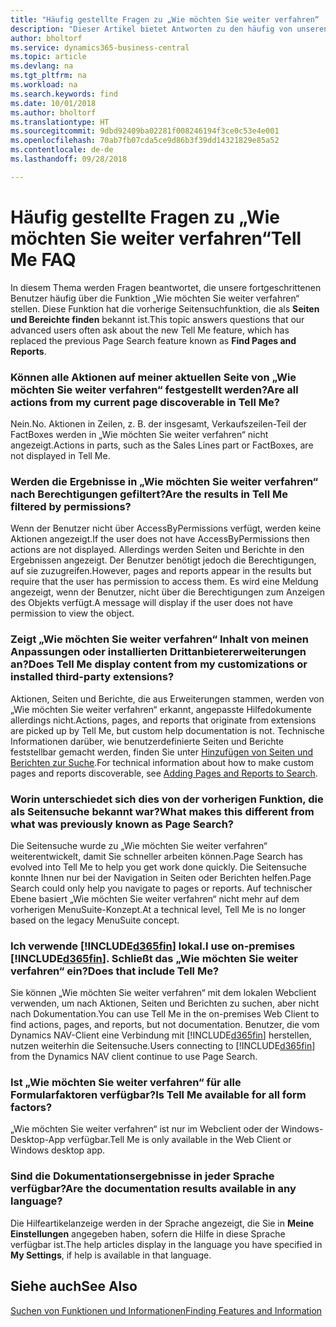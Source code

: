 ```yaml
---
title: "Häufig gestellte Fragen zu „Wie möchten Sie weiter verfahren“ | Microsoft Docs"
description: "Dieser Artikel bietet Antworten zu den häufig von unseren Partner und Debitoren über „Wie möchten Sie weiter verfahren“ gestellten Fragen."
author: bholtorf
ms.service: dynamics365-business-central
ms.topic: article
ms.devlang: na
ms.tgt_pltfrm: na
ms.workload: na
ms.search.keywords: find
ms.date: 10/01/2018
ms.author: bholtorf
ms.translationtype: HT
ms.sourcegitcommit: 9dbd92409ba02281f008246194f3ce0c53e4e001
ms.openlocfilehash: 70ab7fb07cda5ce9d86b3f39dd14321829e85a52
ms.contentlocale: de-de
ms.lasthandoff: 09/28/2018

---
```

# <a name="tell-me-faq"></a><span data-ttu-id="0c869-103">Häufig gestellte Fragen zu „Wie möchten Sie weiter verfahren“</span><span class="sxs-lookup"><span data-stu-id="0c869-103">Tell Me FAQ</span></span>
<span data-ttu-id="0c869-104">In diesem Thema werden Fragen beantwortet, die unsere fortgeschrittenen Benutzer häufig über die Funktion „Wie möchten Sie weiter verfahren“ stellen. Diese Funktion hat die vorherige Seitensuchfunktion, die als **Seiten und Bereichte finden** bekannt ist.</span><span class="sxs-lookup"><span data-stu-id="0c869-104">This topic answers questions that our advanced users often ask about the new Tell Me feature, which has replaced the previous Page Search feature known as **Find Pages and Reports**.</span></span>

### <a name="are-all-actions-from-my-current-page-discoverable-in-tell-me"></a><span data-ttu-id="0c869-105">Können alle Aktionen auf meiner aktuellen Seite von „Wie möchten Sie weiter verfahren“ festgestellt werden?</span><span class="sxs-lookup"><span data-stu-id="0c869-105">Are all actions from my current page discoverable in Tell Me?</span></span>
<span data-ttu-id="0c869-106">Nein.</span><span class="sxs-lookup"><span data-stu-id="0c869-106">No.</span></span> <span data-ttu-id="0c869-107">Aktionen in Zeilen, z. B. der insgesamt, Verkaufszeilen-Teil der FactBoxes werden in „Wie möchten Sie weiter verfahren“ nicht angezeigt.</span><span class="sxs-lookup"><span data-stu-id="0c869-107">Actions in parts, such as the Sales Lines part or FactBoxes, are not displayed in Tell Me.</span></span>

### <a name="are-the-results-in-tell-me-filtered-by-permissions"></a><span data-ttu-id="0c869-108">Werden die Ergebnisse in „Wie möchten Sie weiter verfahren“ nach Berechtigungen gefiltert?</span><span class="sxs-lookup"><span data-stu-id="0c869-108">Are the results in Tell Me filtered by permissions?</span></span>
<span data-ttu-id="0c869-109">Wenn der Benutzer nicht über AccessByPermissions verfügt, werden keine Aktionen angezeigt.</span><span class="sxs-lookup"><span data-stu-id="0c869-109">If the user does not have AccessByPermissions then actions are not displayed.</span></span> <span data-ttu-id="0c869-110">Allerdings werden Seiten und Berichte in den Ergebnissen angezeigt. Der Benutzer benötigt jedoch die Berechtigungen, auf sie zuzugreifen.</span><span class="sxs-lookup"><span data-stu-id="0c869-110">However, pages and reports appear in the results but require that the user has permission to access them.</span></span> <span data-ttu-id="0c869-111">Es wird eine Meldung angezeigt, wenn der Benutzer, nicht über die Berechtigungen zum Anzeigen des Objekts verfügt.</span><span class="sxs-lookup"><span data-stu-id="0c869-111">A message will display if the user does not have permission to view the object.</span></span>

### <a name="does-tell-me-display-content-from-my-customizations-or-installed-third-party-extensions"></a><span data-ttu-id="0c869-112">Zeigt „Wie möchten Sie weiter verfahren“ Inhalt von meinen Anpassungen oder installierten Drittanbietererweiterungen an?</span><span class="sxs-lookup"><span data-stu-id="0c869-112">Does Tell Me display content from my customizations or installed third-party extensions?</span></span>
<span data-ttu-id="0c869-113">Aktionen, Seiten und Berichte, die aus Erweiterungen stammen, werden von „Wie möchten Sie weiter verfahren“ erkannt, angepasste Hilfedokumente allerdings nicht.</span><span class="sxs-lookup"><span data-stu-id="0c869-113">Actions, pages, and reports that originate from extensions are picked up by Tell Me, but custom help documentation is not.</span></span> <span data-ttu-id="0c869-114">Technische Informationen darüber, wie benutzerdefinierte Seiten und Berichte feststellbar gemacht werden, finden Sie unter [Hinzufügen von Seiten und Berichten zur Suche](/dynamics365/business-central/dev-itpro/developer/devenv-al-menusuite-functionality).</span><span class="sxs-lookup"><span data-stu-id="0c869-114">For technical information about how to make custom pages and reports discoverable, see [Adding Pages and Reports to Search](/dynamics365/business-central/dev-itpro/developer/devenv-al-menusuite-functionality).</span></span>

### <a name="what-makes-this-different-from-what-was-previously-known-as-page-search"></a><span data-ttu-id="0c869-115">Worin unterschiedet sich dies von der vorherigen Funktion, die als Seitensuche bekannt war?</span><span class="sxs-lookup"><span data-stu-id="0c869-115">What makes this different from what was previously known as Page Search?</span></span>
<span data-ttu-id="0c869-116">Die Seitensuche wurde zu „Wie möchten Sie weiter verfahren“ weiterentwickelt, damit Sie schneller arbeiten können.</span><span class="sxs-lookup"><span data-stu-id="0c869-116">Page Search has evolved into Tell Me to help you get work done quickly.</span></span> <span data-ttu-id="0c869-117">Die Seitensuche konnte Ihnen nur bei der Navigation in Seiten oder Berichten helfen.</span><span class="sxs-lookup"><span data-stu-id="0c869-117">Page Search could only help you navigate to pages or reports.</span></span> <span data-ttu-id="0c869-118">Auf technischer Ebene basiert „Wie möchten Sie weiter verfahren“ nicht mehr auf dem vorherigen MenuSuite-Konzept.</span><span class="sxs-lookup"><span data-stu-id="0c869-118">At a technical level, Tell Me is no longer based on the legacy MenuSuite concept.</span></span>

### <a name="i-use-on-premises-included365finincludesd365finmdmd-does-that-include-tell-me"></a><span data-ttu-id="0c869-119">Ich verwende [!INCLUDE[d365fin](includes/d365fin_md.md)] lokal.</span><span class="sxs-lookup"><span data-stu-id="0c869-119">I use on-premises [!INCLUDE[d365fin](includes/d365fin_md.md)].</span></span> <span data-ttu-id="0c869-120">Schließt das „Wie möchten Sie weiter verfahren“ ein?</span><span class="sxs-lookup"><span data-stu-id="0c869-120">Does that include Tell Me?</span></span>
<span data-ttu-id="0c869-121">Sie können „Wie möchten Sie weiter verfahren“ mit dem lokalen Webclient verwenden, um nach Aktionen, Seiten und Berichten zu suchen, aber nicht nach Dokumentation.</span><span class="sxs-lookup"><span data-stu-id="0c869-121">You can use Tell Me in the on-premises Web Client to find actions, pages, and reports, but not documentation.</span></span> <span data-ttu-id="0c869-122">Benutzer, die vom Dynamics NAV-Client eine Verbindung mit [!INCLUDE[d365fin](includes/d365fin_md.md)] herstellen, nutzen weiterhin die Seitensuche.</span><span class="sxs-lookup"><span data-stu-id="0c869-122">Users connecting to [!INCLUDE[d365fin](includes/d365fin_md.md)] from the Dynamics NAV client continue to use Page Search.</span></span>

### <a name="is-tell-me-available-for-all-form-factors"></a><span data-ttu-id="0c869-123">Ist „Wie möchten Sie weiter verfahren“ für alle Formularfaktoren verfügbar?</span><span class="sxs-lookup"><span data-stu-id="0c869-123">Is Tell Me available for all form factors?</span></span>
<span data-ttu-id="0c869-124">„Wie möchten Sie weiter verfahren“ ist nur im Webclient oder der Windows-Desktop-App verfügbar.</span><span class="sxs-lookup"><span data-stu-id="0c869-124">Tell Me is only available in the Web Client or Windows desktop app.</span></span>

### <a name="are-the-documentation-results-available-in-any-language"></a><span data-ttu-id="0c869-125">Sind die Dokumentationsergebnisse in jeder Sprache verfügbar?</span><span class="sxs-lookup"><span data-stu-id="0c869-125">Are the documentation results available in any language?</span></span>
<span data-ttu-id="0c869-126">Die Hilfeartikelanzeige werden in der Sprache angezeigt, die Sie in **Meine Einstellungen** angegeben haben, sofern die Hilfe in diese Sprache verfügbar ist.</span><span class="sxs-lookup"><span data-stu-id="0c869-126">The help articles display in the language you have specified in **My Settings**, if help is available in that language.</span></span>

## <a name="see-also"></a><span data-ttu-id="0c869-127">Siehe auch</span><span class="sxs-lookup"><span data-stu-id="0c869-127">See Also</span></span>  
[<span data-ttu-id="0c869-128">Suchen von Funktionen und Informationen</span><span class="sxs-lookup"><span data-stu-id="0c869-128">Finding Features and Information</span></span>](ui-search.md)

